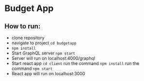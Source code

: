 # Budget App
## How to run:
* clone repository
* navigate to project `cd budgetapp`
* `npm install`
* Start GraphQL server `npm start` 
* Server will run on localhost:4000/graphql
* Start react app `cd client` run the command `npm install` run the command `npm start`
* React app will run on localhost:3000
